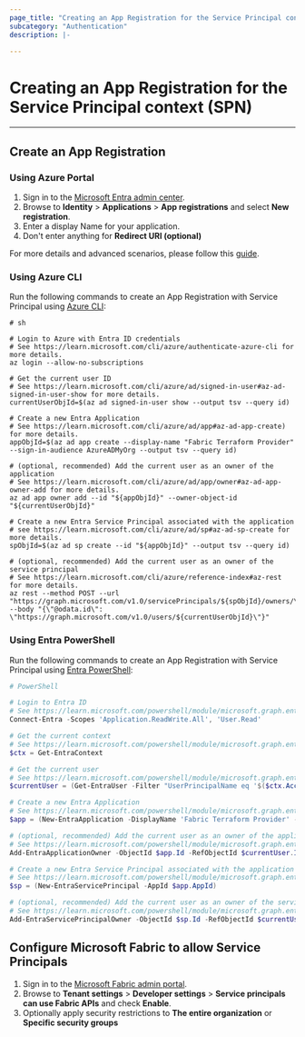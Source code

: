 ```yaml
---
page_title: "Creating an App Registration for the Service Principal context (SPN)"
subcategory: "Authentication"
description: |-

---
```


# Creating an App Registration for the Service Principal context (SPN)

---

## Create an App Registration

### Using Azure Portal

1. Sign in to the [Microsoft Entra admin center](https://entra.microsoft.com).
1. Browse to **Identity** > **Applications** > **App registrations** and select **New registration**.
1. Enter a display Name for your application.
1. Don't enter anything for **Redirect URI (optional)**

For more details and advanced scenarios, please follow this [guide](https://learn.microsoft.com/entra/identity-platform/quickstart-register-app#register-an-application).

### Using Azure CLI

Run the following commands to create an App Registration with Service Principal using [Azure CLI](https://learn.microsoft.com/cli/azure/):

```shell
# sh

# Login to Azure with Entra ID credentials
# See https://learn.microsoft.com/cli/azure/authenticate-azure-cli for more details.
az login --allow-no-subscriptions

# Get the current user ID
# See https://learn.microsoft.com/cli/azure/ad/signed-in-user#az-ad-signed-in-user-show for more details.
currentUserObjId=$(az ad signed-in-user show --output tsv --query id)

# Create a new Entra Application
# See https://learn.microsoft.com/cli/azure/ad/app#az-ad-app-create) for more details.
appObjId=$(az ad app create --display-name "Fabric Terraform Provider" --sign-in-audience AzureADMyOrg --output tsv --query id)

# (optional, recommended) Add the current user as an owner of the application
# See https://learn.microsoft.com/cli/azure/ad/app/owner#az-ad-app-owner-add for more details.
az ad app owner add --id "${appObjId}" --owner-object-id "${currentUserObjId}"

# Create a new Entra Service Principal associated with the application
# see https://learn.microsoft.com/cli/azure/ad/sp#az-ad-sp-create for more details.
spObjId=$(az ad sp create --id "${appObjId}" --output tsv --query id)

# (optional, recommended) Add the current user as an owner of the service principal
# See https://learn.microsoft.com/cli/azure/reference-index#az-rest for more details.
az rest --method POST --url "https://graph.microsoft.com/v1.0/servicePrincipals/${spObjId}/owners/\$ref" --body "{\"@odata.id\": \"https://graph.microsoft.com/v1.0/users/${currentUserObjId}\"}"
```

### Using Entra PowerShell

Run the following commands to create an App Registration with Service Principal using [Entra PowerShell](https://learn.microsoft.com/powershell/entra-powershell/):

```powershell
# PowerShell

# Login to Entra ID
# See https://learn.microsoft.com/powershell/module/microsoft.graph.entra/connect-entra
Connect-Entra -Scopes 'Application.ReadWrite.All', 'User.Read'

# Get the current context
# See https://learn.microsoft.com/powershell/module/microsoft.graph.entra/get-entracontext
$ctx = Get-EntraContext

# Get the current user
# See https://learn.microsoft.com/powershell/module/microsoft.graph.entra/get-entrauser
$currentUser = (Get-EntraUser -Filter "UserPrincipalName eq '$($ctx.Account)'" -Property Id)

# Create a new Entra Application
# See https://learn.microsoft.com/powershell/module/microsoft.graph.entra/new-entraapplication for more details.
$app = (New-EntraApplication -DisplayName 'Fabric Terraform Provider' -SigninAudience AzureADMyOrg)

# (optional, recommended) Add the current user as an owner of the application
# See https://learn.microsoft.com/powershell/module/microsoft.graph.entra/add-entraapplicationowner for more details.
Add-EntraApplicationOwner -ObjectId $app.Id -RefObjectId $currentUser.Id

# Create a new Entra Service Principal associated with the application
# See https://learn.microsoft.com/powershell/module/microsoft.graph.entra/new-entraserviceprincipal for more details.
$sp = (New-EntraServicePrincipal -AppId $app.AppId)

# (optional, recommended) Add the current user as an owner of the service principal
# See https://learn.microsoft.com/powershell/module/microsoft.graph.entra/add-entraserviceprincipalowner for more details.
Add-EntraServicePrincipalOwner -ObjectId $sp.Id -RefObjectId $currentUser.Id
```

## Configure Microsoft Fabric to allow Service Principals

1. Sign in to the [Microsoft Fabric admin portal](https://app.fabric.microsoft.com/admin-portal).
1. Browse to **Tenant settings** > **Developer settings** > **Service principals can use Fabric APIs** and check **Enable**.
1. Optionally apply security restrictions to **The entire organization** or **Specific security groups**
